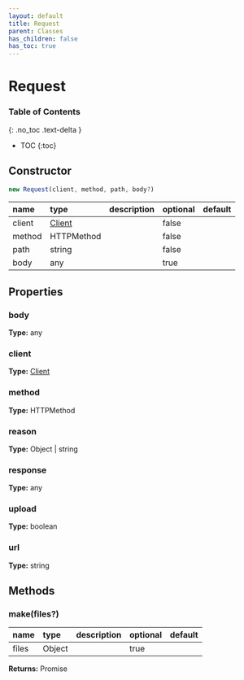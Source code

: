```yaml
---
layout: default
title: Request
parent: Classes
has_children: false
has_toc: true
---
```


# Request
### Table of Contents
{: .no_toc .text-delta }

- TOC
{:toc}
## Constructor
```js
new Request(client, method, path, body?)
```
| name | type | description | optional | default |
|:-----|:-----|:------------|:---------|:--------|
| client | [Client](classes/Client) |  | false |  |
| method | HTTPMethod |  | false |  |
| path | string |  | false |  |
| body | any |  | true |  |

## Properties
### body
**Type:** any

### client
**Type:** [Client](classes/Client)

### method
**Type:** HTTPMethod

### reason
**Type:** Object | string

### response
**Type:** any

### upload
**Type:** boolean

### url
**Type:** string

## Methods
### make(files?)
| name | type | description | optional | default |
|:-----|:-----|:------------|:---------|:--------|
| files | Object |  | true |  |

**Returns:** Promise<any>

